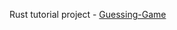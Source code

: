 Rust tutorial project - [Guessing-Game](https://doc.rust-lang.org/book/ch02-00-guessing-game-tutorial.html)
